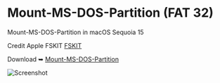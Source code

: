 # Mount-MS-DOS-Partition (FAT 32)
Mount-MS-DOS-Partition in macOS Sequoia 15

Credit Apple FSKIT [FSKIT](https://developer.apple.com/documentation/fskit)

Download ➥ [Mount-MS-DOS-Partition](https://github.com/chris1111/Mount-MS-DOS-Partition/raw/Master/Mount-MS-DOS-Partition.zip)



![Screenshot](https://github.com/user-attachments/assets/ee8a1e39-a293-46aa-a857-e725ca7eb095)
